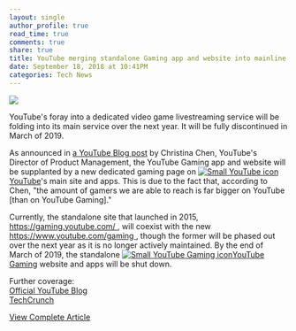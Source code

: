 ```yaml
---
layout: single
author_profile: true
read_time: true
comments: true
share: true
title: YouTube merging standalone Gaming app and website into mainline YouTube
date: September 18, 2018 at 10:41PM
categories: Tech News
---
```

<img class="align-center" src="%20http://d2.alternativeto.net/dist/icons/youtube_115696.png?width=36&amp;height=36&amp;mode=crop&amp;upscale=false">
<p><p>YouTube's foray into a dedicated video game livestreaming service will be folding into its main service over the next year. It will be fully discontinued in March of 2019.</p>
<p>As announced in <a href="https://youtube.googleblog.com/2018/09/gaming-gets-new-home-on-youtube.html" rel="nofollow">a YouTube Blog post</a> by Christina Chen, YouTube's Director of Product Management, the YouTube Gaming app and website will be supplanted by a new dedicated gaming page on <a href='//alternativeto.net/software/youtube/'><img alt='Small YouTube icon' class='mini-app-icon' src='//d2.alternativeto.net/dist/icons/youtube_115696.png?width=36&height=36&mode=crop&upscale=false' />YouTube</a>'s main site and apps. This is due to the fact that, according to Chen, &quot;the amount of gamers we are able to reach is far bigger on YouTube [than on YouTube Gaming].&quot;</p>
<p>Currently, the standalone site that launched in 2015, <a href='https://gaming.youtube.com/' rel='nofollow'>https://gaming.youtube.com/ </a>, will coexist with the new <a href='https://www.youtube.com/gaming' rel='nofollow'>https://www.youtube.com/gaming </a>, though the former will be phased out over the next year as it is no longer actively maintained. By the end of March of 2019, the standalone <a href='//alternativeto.net/software/youtube-gaming/'><img alt='Small YouTube Gaming icon' class='mini-app-icon' src='//d2.alternativeto.net/dist/icons/youtube-gaming_79716.png?width=36&height=36&mode=crop&upscale=false' />YouTube Gaming</a> website and apps will be shut down.</p>
<p>Further coverage:<br />
<a href="https://youtube.googleblog.com/2018/09/gaming-gets-new-home-on-youtube.html" rel="nofollow">Official YouTube Blog</a><br />
<a href="https://techcrunch.com/2018/09/18/youtube-to-shut-down-standalone-gaming-app-as-gaming-gets-a-new-home-on-youtube/" rel="nofollow">TechCrunch</a></p>
</p>
<a class="btn btn--info" href="https://alternativeto.net/news/2018/9/youtube-merging-standalone-gaming-app-and-service-into-standard-youtube">View Complete Article</a>
